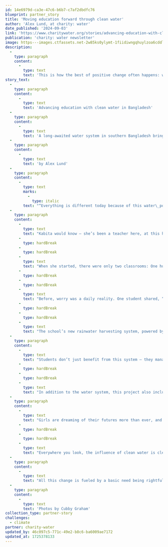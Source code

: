 ```yaml
---
id: 14e6979d-ca3e-47c6-b6b7-c7af2dbdfc76
blueprint: partner_story
title: 'Moving education forward through clean water'
author: 'Alex Lund, at charity: water'
date_published: '2024-09-03'
link: 'https://www.charitywater.org/stories/advancing-education-with-clean-water-in-bangladesh?utm_source=mass-us&utm_medium=email&utm_campaign=good-news&utm_content=sept_2024'
publication: 'charity: water newsletter'
image: https---images.ctfassets.net-2w85ks0ylymt-1fiidiwngqhuylzoa6cddl-8ed006ddee3bfabafd79a9b3b38269b2-bangladesh_2024_cg-2470.jpg.jpeg
description:
  -
    type: paragraph
    content:
      -
        type: text
        text: 'This is how the best of positive change often happens: with expansive and  unpredictable results from initial changes at the core... '
story_text:
  -
    type: paragraph
    content:
      -
        type: text
        text: 'Advancing education with clean water in Bangladesh'
  -
    type: paragraph
    content:
      -
        type: text
        text: 'A long-awaited water system in southern Bangladesh brings better health and more time to students'
  -
    type: paragraph
    content:
      -
        type: text
        text: 'by Alex Lund'
  -
    type: paragraph
    content:
      -
        type: text
        marks:
          -
            type: italic
        text: "“Everything is different today because of this water\_point.” — Kabita"
  -
    type: paragraph
    content:
      -
        type: text
        text: "Kabita would know — she’s been a teacher here, at this high school in southern Bangladesh, for 32\_years. "
      -
        type: hardBreak
      -
        type: hardBreak
      -
        type: text
        text: "When she started, there were only two classrooms: One hut, and one tin shed. They were filled with 200 students, mostly boys. But today, 375 students (mostly girls!) and 12 teachers call this school home. And thanks to a new rainwater harvesting system funded by supporters like you, they no longer have to worry about where their water will come from each\_day."
      -
        type: hardBreak
      -
        type: hardBreak
      -
        type: text
        text: "Before, worry was a daily reality. One student shared, “We were afraid of drinking water. We would boil it and use purifying tablets, but we’d still get sick two to three times a\_month.”"
      -
        type: hardBreak
      -
        type: hardBreak
      -
        type: text
        text: "The school’s new rainwater harvesting system, powered by solar energy, pumps clean water through a network of pipes. With the promise of clean water, education, not illness, can stay at the\_forefront."
  -
    type: paragraph
    content:
      -
        type: text
        text: "Students don’t just benefit from this system — they manage it, too. The Student Cabinet, an elected group of students, oversees the water project, practicing leadership and responsibility while boosting their\_confidence."
      -
        type: hardBreak
      -
        type: hardBreak
      -
        type: text
        text: "In addition to the water system, this project also included new restrooms. For girls, who make up two-thirds of the student body, this is especially important. Menstrual health is often considered taboo, leading some girls to leave school or even drop out when they get their periods. But now, with clean water and private facilities, they can stay in school all day. One student told us, “Now, I believe the female students will achieve everything they want to achieve in\_life.”"
  -
    type: paragraph
    content:
      -
        type: text
        text: "Girls are dreaming of their futures more than ever, and Kabita is watching this forward progress happen in real time. “Women empowerment is going forward. Girls are doing the work. That’s why we’re going forward. The development of our country depends on if we’re strong enough to uphold our\_position.”"
      -
        type: hardBreak
      -
        type: hardBreak
      -
        type: text
        text: "Everywhere you look, the influence of clean water is clear. Students refilling water bottles. Recess packed with laughter. Full classrooms. Bathrooms in their rightful role as a safe place for students to gather and\_gossip."
  -
    type: paragraph
    content:
      -
        type: text
        text: "All this change is fueled by a basic need being rightfully met. And that’s all thanks to\_you."
  -
    type: paragraph
    content:
      -
        type: text
        text: 'Photos by Cubby Graham'
collection_type: partner-story
challenges:
  - climate
partner: charity-water
updated_by: 46c097c5-771c-49e2-b8c6-ba6009ae7172
updated_at: 1725378133
---
```

